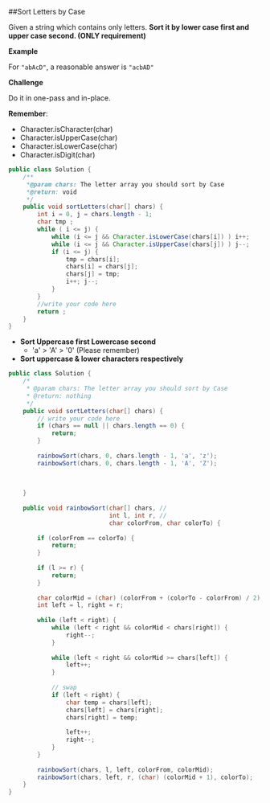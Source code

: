 ##Sort Letters by Case

Given a string which contains only letters. **Sort it by lower case first and upper case second.  (ONLY requirement)**

**Example**

For `"abAcD"`, a reasonable answer is `"acbAD"`

**Challenge**

Do it in one-pass and in-place.





**Remember**:

* Character.isCharacter(char)
* Character.isUpperCase(char)
* Character.isLowerCase(char)
* Character.isDigit(char)

```java
public class Solution {
    /** 
     *@param chars: The letter array you should sort by Case
     *@return: void
     */
    public void sortLetters(char[] chars) {
        int i = 0, j = chars.length - 1;
		char tmp ;
		while ( i <= j) {
			while (i <= j && Character.isLowerCase(chars[i]) ) i++;
			while (i <= j && Character.isUpperCase(chars[j]) ) j--;
			if (i <= j) {
				tmp = chars[i];
				chars[i] = chars[j];
				chars[j] = tmp;
				i++; j--;
			}
		}
        //write your code here
		return ;
    }
}
```



* **Sort Uppercase first Lowercase second**
  * 'a' > 'A' > '0' (Please remember)
* **Sort uppercase & lower characters respectively**

```java
public class Solution {
    /*
     * @param chars: The letter array you should sort by Case
     * @return: nothing
     */
    public void sortLetters(char[] chars) {
        // write your code here
        if (chars == null || chars.length == 0) {
            return;
        }
        
        rainbowSort(chars, 0, chars.length - 1, 'a', 'z');
        rainbowSort(chars, 0, chars.length - 1, 'A', 'Z');
        
        
        
    }
    
    public void rainbowSort(char[] chars, //
                            int l, int r, //
                            char colorFrom, char colorTo) {
        
        if (colorFrom == colorTo) {
            return;
        }          
        
        if (l >= r) {
            return;
        }
        
        char colorMid = (char) (colorFrom + (colorTo - colorFrom) / 2);
        int left = l, right = r;
        
        while (left < right) {
            while (left < right && colorMid < chars[right]) {
                right--;
            }           
            
            while (left < right && colorMid >= chars[left]) {
                left++;
            }
            
            // swap
            if (left < right) {
                char temp = chars[left];
                chars[left] = chars[right];
                chars[right] = temp;
                
                left++;
                right--;
            }
        }
        
        rainbowSort(chars, l, left, colorFrom, colorMid);
        rainbowSort(chars, left, r, (char) (colorMid + 1), colorTo);
    }
}
```

